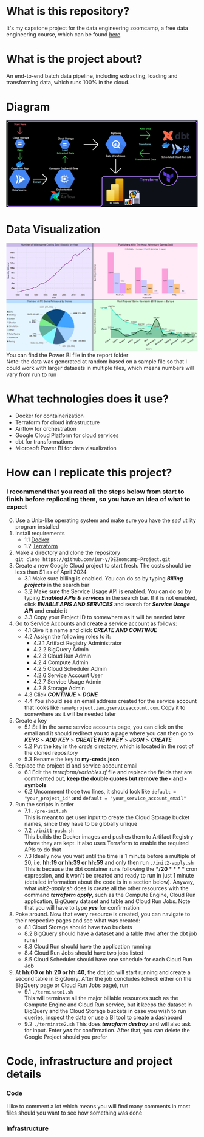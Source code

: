 # What is this repository?
It's my capstone project for the data engineering zoomcamp, a free data engineering course, which can be found [here](https://github.com/DataTalksClub/data-engineering-zoomcamp).
# What is the project about?
An end-to-end batch data pipeline, including extracting, loading and transforming data, which runs 100% in the cloud.

# Diagram
![Diagram](https://github.com/iur-y/DEZoomcamp-Project/blob/main/images/diagram.png?raw=true)

# Data Visualization
![Report](https://github.com/iur-y/DEZoomcamp-Project/blob/main/images/report.png?raw=true)
You can find the Power BI file in the report folder\
Note: the data was generated at random based on a sample file so that I could work with larger datasets in multiple files, which means numbers will vary from run to run

# What technologies does it use?
- Docker for containerization
- Terraform for cloud infrastructure
- Airflow for orchestration
- Google Cloud Platform for cloud services
- dbt for transformations
- Microsoft Power BI for data visualization

# How can I replicate this project?
### I recommend that you read all the steps below from start to finish before replicating them, so you have an idea of what to expect
0. Use a Unix-like operating system and make sure you have the _sed_ utility program installed
1. Install requirements
    * 1.1 [Docker](https://docs.docker.com/get-docker/)
    * 1.2 [Terraform](https://developer.hashicorp.com/terraform/install?product_intent=terraform)
2. Make a directory and clone the repository\
`git clone https://github.com/iur-y/DEZoomcamp-Project.git`
3. Create a new Google Cloud project to start fresh. The costs should be less than $1 as of April 2024
    * 3.1 Make sure billing is enabled. You can do so by typing _**Billing projects**_ in the search bar
    * 3.2 Make sure the Service Usage API is enabled. You can do so by typing _**Enabled APIs & services**_ in the search bar. If it is not enabled, click _**ENABLE APIS AND SERVICES**_ and search for _**Service Usage API**_ and enable it
    * 3.3 Copy your Project ID to somewhere as it will be needed later
4. Go to Service Accounts and create a service account as follows:
    * 4.1 Give it a name and click _**CREATE AND CONTINUE**_
    * 4.2 Assign the following roles to it:
        * 4.2.1 Artifact Registry Administrator
        * 4.2.2 BigQuery Admin
        * 4.2.3 Cloud Run Admin
        * 4.2.4 Compute Admin
        * 4.2.5 Cloud Scheduler Admin
        * 4.2.6 Service Account User
        * 4.2.7 Service Usage Admin
        * 4.2.8 Storage Admin
    * 4.3 Click _**CONTINUE**_ > _**DONE**_
    * 4.4 You should see an email address created for the service account that looks like `name@project.iam.gserviceaccount.com`. Copy it to somewhere as it will be needed later
5. Create a key
    * 5.1 Still in the same service accounts page, you can click on the email and it should redirect you to a page where you can then go to _**KEYS**_ > _**ADD KEY**_ > _**CREATE NEW KEY**_ > _**JSON**_ > _**CREATE**_
    * 5.2 Put the key in the _creds_ directory, which is located in the root of the cloned repository
    * 5.3 Rename the key to **my-creds.json**
6. Replace the project id and service account email
    * 6.1 Edit the _terraform/variables.tf_ file and replace the fields that are commented out, **keep the double quotes but remove the `<` and `>` symbols**
    * 6.2 Uncomment those two lines, it should look like `default = "your_project_id"` and `default = "your_service_account_email"`
7. Run the scripts in order
    * 7.1 `./pre-init.sh`\
    This is meant to get user input to create the Cloud Storage bucket names, since they have to be globally unique
    * 7.2 `./init1-push.sh`\
        This builds the Docker images and pushes them to Artifact Registry where they are kept. It also uses Terraform to enable the required APIs to do that
    * 7.3 Ideally now you wait until the time is 1 minute before a multiple of 20, i.e. **hh:19 or hh:39 or hh:59** and only then run `./init2-apply.sh`\
        This is because the dbt container runs following the **\*/20 \* \* \* \*** cron expression, and it won't be created and ready to run in just 1 minute (detailed information about the code is in a section below). Anyway, what _init2-apply.sh_ does is create all the other resources with the command _**terraform apply**_, such as the Compute Engine, Cloud Run application, BigQuery dataset and table and Cloud Run Jobs. Note that you will have to type _**yes**_ for confirmation
8. Poke around. Now that every resource is created, you can navigate to their respective pages and see what was created:
    * 8.1 Cloud Storage should have two buckets
    * 8.2 BigQuery should have a dataset and a table (two after the dbt job runs)
    * 8.3 Cloud Run should have the application running
    * 8.4 Cloud Run Jobs should have two jobs listed
    * 8.5 Cloud Scheduler should have one schedule for each Cloud Run Job
9. At **hh:00 or hh:20 or hh:40**, the dbt job will start running and create a second table in BigQuery. After the job concludes (check either on the BigQuery page or Cloud Run Jobs page), run
    * 9.1 `./terminate1.sh`\
    This will terminate all the major billable resources such as the Compute Engine and Cloud Run service, but it keeps the dataset in BigQuery and the Cloud Storage buckets in case you wish to run queries, inspect the data or use a BI tool to create a dashboard
    * 9.2 `./terminate2.sh`
    This does _**terraform destroy**_ and will also ask for input. Enter _**yes**_ for confirmation. After that, you can delete the Google Project should you prefer

# Code, infrastructure and project details
### Code
I like to comment a lot which means you will find many comments in most files should you want to see how something was done

### Infrastructure
